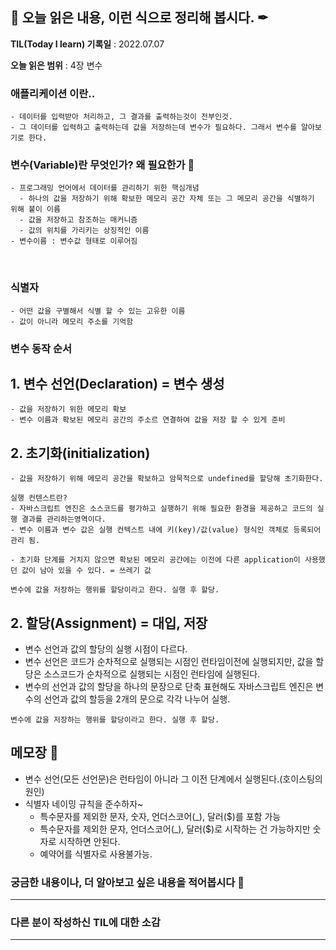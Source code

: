 ## 📕 오늘 읽은 내용, 이런 식으로 정리해 봅시다. ✒

**TIL(Today I learn) 기록일** : 2022.07.07

**오늘 읽은 범위** : 4장 변수

### 애플리케이션 이란..
    - 데이터를 입력받아 처리하고, 그 결과를 출력하는것이 전부인것.
    - 그 데이터를 입력하고 출력하는데 값을 저장하는데 변수가 필요하다. 그래서 변수를 알아보기로 한다.


### 변수(Variable)란 무엇인가? 왜 필요한가 📑
    - 프로그래밍 언어에서 데이터를 관리하기 위한 핵심개념
      - 하나의 값을 저장하기 위해 확보한 메모리 공간 자체 또는 그 메모리 공간을 식별하기 위해 붙이 이름
      - 값을 저장하고 참조하는 매커니즘
      - 값의 위치를 가리키는 상징적인 이름
    - 변수이름 : 변수값 형태로 이루어짐
</br>

### 식별자
    - 어떤 값을 구별해서 식별 할 수 있는 고유한 이름
    - 값이 아니라 메모리 주소를 기억함


### 변수 동작 순서

## 1. 변수 선언(Declaration) = 변수 생성
    - 값을 저장하기 위한 메모리 확보
    - 변수 이름과 확보된 메모리 공간의 주소르 연결하여 값을 저장 할 수 있게 준비


## 2. 초기화(initialization)
    - 값을 저장하기 위해 메모리 공간을 확보하고 암묵적으로 undefined를 할당해 초기화한다.

```
실행 컨텐스트란?
- 자바스크립트 엔진은 소스코드를 평가하고 실행하기 위해 필요한 환경을 제공하고 코드의 실행 결과를 관리하는영역이다.
- 변수 이름과 변수 값은 실행 컨텍스트 내에 키(key)/값(value) 형식인 객체로 등록되어 관리 됨.
```

    - 초기화 단계를 거치지 않으면 확보된 메모리 공간에는 이전에 다른 application이 사용했던 값이 남아 있을 수 있다. = 쓰레기 값

```
변수에 값을 저장하는 행위를 할당이라고 한다. 실행 후 할당.
```



## 2. 할당(Assignment) = 대입, 저장

  - 변수 선언과 값의 할당의 실행 시점이 다르다.
  - 변수 선언은 코드가 순차적으로 실행되는 시점인 런타임이전에 실행되지만, 값을 할당은 소스코드가 순차적으로 실행되는 시점인 런타임에 실행된다.
  - 변수의 선언과 값의 할당을 하나의 문장으로 단축 표현해도 자바스크립트 엔진은 변수의 선언과 값의 할등을 2개의 문으로 각각 나누어 실행.
```
변수에 값을 저장하는 행위를 할당이라고 한다. 실행 후 할당.
```


## 메모장 🔖

- 변수 선언(모든 선언문)은 런타임이 아니라 그 이전 단계에서 실행된다.(호이스팅의 원인)
- 식별자 네이밍 규칙을 준수하자~
  - 특수문자를 제외한 문자, 숫자, 언더스코어(_), 달러($)를 포함 가능
  -  특수문자를 제외한 문자, 언더스코어(_), 달러($)로 시작하는 건 가능하지만 숫자로 시작하면 안된다.
  -  예약어를 식별자로 사용불가능.


### 궁금한 내용이나, 더 알아보고 싶은 내용을 적어봅시다 🤔

---

### 다른 분이 작성하신 TIL에 대한 소감

---
